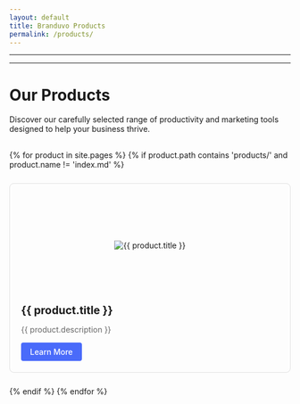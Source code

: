 ```yaml
---
layout: default
title: Branduvo Products
permalink: /products/
---
```

---
---
# Our Products

Discover our carefully selected range of productivity and marketing tools designed to help your business thrive.

<div class="products-grid">
  {% for product in site.pages %}
    {% if product.path contains 'products/' and product.name != 'index.md' %}
      <div class="product-card">
        <a href="{{ site.baseurl }}{{ product.url }}">
          <div class="product-image">
            <img src="{{ site.baseurl }}/assets/images/products/{{ product.name | remove: '.md' }}.png" alt="{{ product.title }}" onerror="this.src='{{ site.baseurl }}/assets/images/placeholder.png'">
          </div>
          <h3>{{ product.title }}</h3>
          <p>{{ product.description }}</p>
          <div class="learn-more-btn">Learn More</div>
        </a>
      </div>
    {% endif %}
  {% endfor %}
</div>

<style>
  .products-grid {
    display: grid;
    grid-template-columns: repeat(auto-fill, minmax(300px, 1fr));
    gap: 25px;
    margin-top: 30px;
  }
  
  .product-card {
    border: 1px solid #e0e0e0;
    border-radius: 8px;
    overflow: hidden;
    transition: transform 0.3s ease, box-shadow 0.3s ease;
  }
  
  .product-card:hover {
    transform: translateY(-5px);
    box-shadow: 0 10px 20px rgba(0,0,0,0.1);
  }
  
  .product-card a {
    display: block;
    padding: 20px;
    color: inherit;
    text-decoration: none;
  }
  
  .product-image {
    height: 180px;
    display: flex;
    align-items: center;
    justify-content: center;
    margin-bottom: 15px;
  }
  
  .product-image img {
    max-width: 100%;
    max-height: 150px;
    object-fit: contain;
  }
  
  .product-card h3 {
    margin-top: 0;
    margin-bottom: 10px;
    font-size: 1.4em;
  }
  
  .product-card p {
    color: #666;
    margin-bottom: 15px;
  }
  
  .learn-more-btn {
    display: inline-block;
    background-color: #4a6bfa;
    color: white;
    padding: 8px 16px;
    border-radius: 4px;
    font-weight: 500;
    transition: background-color 0.2s ease;
  }
  
  .learn-more-btn:hover {
    background-color: #3651d3;
  }
</style>